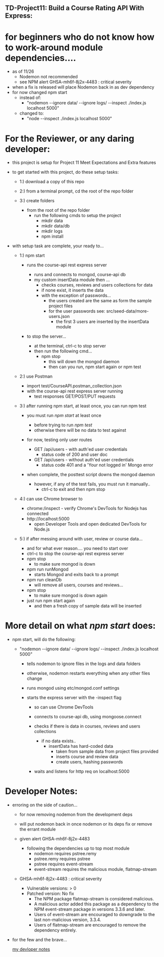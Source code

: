 ## TD-Project11: Build a Course Rating API With Express:

# for beginners who do not know how to work-around module dependencies....
  - as of 11/26
    - Nodemon not recommended
    - see NPM alert GHSA-mh6f-8j2x-4483 : critical severity
  - when a fix is released will place Nodemon back in as dev dependency
  - for now changed npm start
    - instead of:
      - "nodemon --ignore data/ --ignore logs/ --inspect ./index.js localhost 5000"
    - changed to:
      - "node --inspect ./index.js localhost 5000"

# For the Reviewer, or any daring developer:

- this project is setup for Project 11 Meet Expectations and Extra features

- to get started with this project, do these setup tasks:

  - 1:) download a copy of this repo

  - 2:) from a terminal prompt, cd the root of the repo folder

  - 3:) create folders
      - from the root of the repo folder
        - run the following cmds to setup the project
          - mkdir data
          - mkdir data/db
          - mkdir logs
          - npm install

- with setup task are complete, your ready to...

  - 1:) npm start
      - runs the course-api rest express server
        - runs and connects to mongod, course-api db
        - my custom insertData module then ...
          - checks courses, reviews and users collections for data
          - if none exist, it inserts the data
          - with the exception of passwords...
            - the users created are the same as form the sample project files
            - for the user passwords see: src/seed-data/more-users.json
              - the first 3 users are inserted by the insertData module

     - to stop the server...
        - at the terminal, ctrl-c to stop server
        - then run the following cmd...
          - npm stop
            - this will down the mongod daemon
            - then can you run, npm start again or npm test

  - 2:) use Postman
      - import test/CourseAPI.postman_collection.json
      - with the course-api rest express server running
        - test responses GET/POST/PUT requests

  - 3:) after running npm start, at least once, you can run npm test

      - you must run *npm start* at least once
        - before trying to run *npm test*
        - otherwise there will be no data to test against

      - for now, testing only user routes
        - GET /api/users - with auth'ed user credentials
          - status code of 200 and user doc
        - GET /api/users - without auth'ed user credentials
          - status code 401 and a 'Your not logged in' Mongo error

      - when complete, the posttest script downs the mongod daemon
         - however, if any of the test fails, you must run it manually..
           - ctrl-c to exit and then npm stop

  - 4:) can use Chrome browser to
      -  chrome:/inspect
        - verify Chrome's DevTools for Nodejs has connected
      - http://localhost:5000
        - open Developer Tools and open dedicated DevTools for Node.js

  - 5:) if after messing around with user, review or course data...
      - and for what ever reason.... you need to start over
      - ctrl-c to stop the course-api rest express server
      - npm stop
        - to make sure mongod is down
      - npm run runMongod
        - starts Mongod and exits back to a prompt
      - npm run cleanDb
        - will remove all users, courses and reviews...
      - npm stop
        - to make sure mongod is down again
      - just run npm start again
        - and then a fresh copy of sample data will be inserted

# More detail on what *npm start* does:

- npm start, will do the following:

  - "nodemon --ignore data/ --ignore logs/ --inspect ./index.js localhost 5000"

    - tells nodemon to ignore files in the logs and data folders

    - otherwise, nodemon restarts everything when any other files change

    - runs mongod using etc/mongod.conf settings

    - starts the express server with the -inspect flag

      - so can use Chrome DevTools

      - connects to course-api db, using mongoose.connect

      - checks if there is data in courses, reviews and users collections
        - if no data exists..
          - insertData has hard-coded data
              - taken from sample data from project files provided
              - inserts course and review data
              - create users, hashing passwords

      - waits and listens for http req on localhost:5000

# Developer Notes:

- erroring on the side of caution...
  - for now removing nodemon from the development deps
  - will put nodemon back in once nodemon or its deps fix or remove the errant module


  - given alert GHSA-mh6f-8j2x-4483
    - following the dependencies up to top most module
      - nodemon requires pstree.remy  
      - pstree.remy requires pstree
      - pstree requires event-stream
      - event-stream requires the malicious module, flatmap-stream

  - GHSA-mh6f-8j2x-4483 : critical severity
    - Vulnerable versions: > 0
    - Patched version: No fix
      - The NPM package flatmap-stream is considered malicious.
      - A malicious actor added this package as a dependency to the NPM event-stream package in versions 3.3.6 and later.
      - Users of event-stream are encouraged to downgrade to the last non-malicious version, 3.3.4.
      - Users of flatmap-stream are encouraged to remove the dependency entirely.

- for the few and the brave...

  [my devloper notes](https://github.com/pereznetworks/TD-Project11/blob/master/devnotes.md)
